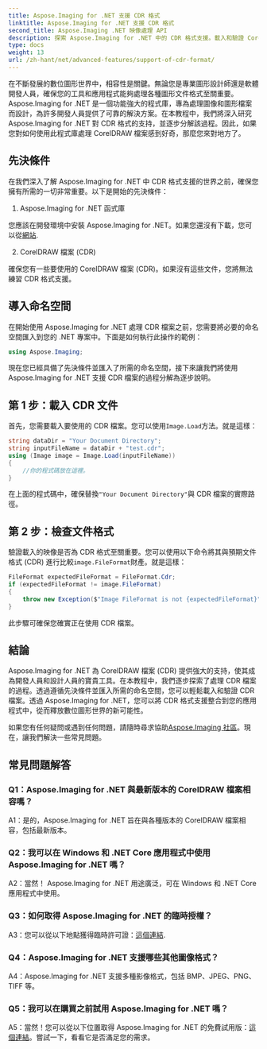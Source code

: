 ```yaml
---
title: Aspose.Imaging for .NET 支援 CDR 格式
linktitle: Aspose.Imaging for .NET 支援 CDR 格式
second_title: Aspose.Imaging .NET 映像處理 API
description: 探索 Aspose.Imaging for .NET 中的 CDR 格式支援。載入和驗證 CorelDRAW 檔案的逐步指南。非常適合開發人員和設計師。
type: docs
weight: 13
url: /zh-hant/net/advanced-features/support-of-cdr-format/
---
```

在不斷發展的數位圖形世界中，相容性是關鍵。無論您是專業圖形設計師還是軟體開發人員，確保您的工具和應用程式能夠處理各種圖形文件格式至關重要。 Aspose.Imaging for .NET 是一個功能強大的程式庫，專為處理圖像和圖形檔案而設計，為許多開發人員提供了可靠的解決方案。在本教程中，我們將深入研究 Aspose.Imaging for .NET 對 CDR 格式的支持，並逐步分解該過程。因此，如果您對如何使用此程式庫處理 CorelDRAW 檔案感到好奇，那麼您來對地方了。

## 先決條件

在我們深入了解 Aspose.Imaging for .NET 中 CDR 格式支援的世界之前，確保您擁有所需的一切非常重要。以下是開始的先決條件：

1. Aspose.Imaging for .NET 函式庫

您應該在開發環境中安裝 Aspose.Imaging for .NET。如果您還沒有下載，您可以從[網站](https://releases.aspose.com/imaging/net/).

2. CorelDRAW 檔案 (CDR)

確保您有一些要使用的 CorelDRAW 檔案 (CDR)。如果沒有這些文件，您將無法練習 CDR 格式支援。

## 導入命名空間

在開始使用 Aspose.Imaging for .NET 處理 CDR 檔案之前，您需要將必要的命名空間匯入到您的 .NET 專案中。下面是如何執行此操作的範例：

```csharp
using Aspose.Imaging;
```

現在您已經具備了先決條件並匯入了所需的命名空間，接下來讓我們將使用 Aspose.Imaging for .NET 支援 CDR 檔案的過程分解為逐步說明。

## 第 1 步：載入 CDR 文件

首先，您需要載入要使用的 CDR 檔案。您可以使用`Image.Load`方法。就是這樣：

```csharp
string dataDir = "Your Document Directory";
string inputFileName = dataDir + "test.cdr";
using (Image image = Image.Load(inputFileName))
{
    //你的程式碼放在這裡。
}
```

在上面的程式碼中，確保替換`"Your Document Directory"`與 CDR 檔案的實際路徑。

## 第 2 步：檢查文件格式

驗證載入的映像是否為 CDR 格式至關重要。您可以使用以下命令將其與預期文件格式 (CDR) 進行比較`image.FileFormat`財產。就是這樣：

```csharp
FileFormat expectedFileFormat = FileFormat.Cdr;
if (expectedFileFormat != image.FileFormat)
{
    throw new Exception($"Image FileFormat is not {expectedFileFormat}");
}
```

此步驟可確保您確實正在使用 CDR 檔案。

## 結論

Aspose.Imaging for .NET 為 CorelDRAW 檔案 (CDR) 提供強大的支持，使其成為開發人員和設計人員的寶貴工具。在本教程中，我們逐步探索了處理 CDR 檔案的過程。透過遵循先決條件並匯入所需的命名空間，您可以輕鬆載入和驗證 CDR 檔案。透過 Aspose.Imaging for .NET，您可以將 CDR 格式支援整合到您的應用程式中，從而釋放數位圖形世界的新可能性。

如果您有任何疑問或遇到任何問題，請隨時尋求協助[Aspose.Imaging 社區](https://forum.aspose.com/)。現在，讓我們解決一些常見問題。

## 常見問題解答

### Q1：Aspose.Imaging for .NET 與最新版本的 CorelDRAW 檔案相容嗎？

A1：是的，Aspose.Imaging for .NET 旨在與各種版本的 CorelDRAW 檔案相容，包括最新版本。

### Q2：我可以在 Windows 和 .NET Core 應用程式中使用 Aspose.Imaging for .NET 嗎？

A2：當然！ Aspose.Imaging for .NET 用途廣泛，可在 Windows 和 .NET Core 應用程式中使用。

### Q3：如何取得 Aspose.Imaging for .NET 的臨時授權？

 A3：您可以從以下地點獲得臨時許可證：[這個連結](https://purchase.aspose.com/temporary-license/).

### Q4：Aspose.Imaging for .NET 支援哪些其他圖像格式？

A4：Aspose.Imaging for .NET 支援多種影像格式，包括 BMP、JPEG、PNG、TIFF 等。

### Q5：我可以在購買之前試用 Aspose.Imaging for .NET 嗎？

 A5：當然！您可以從以下位置取得 Aspose.Imaging for .NET 的免費試用版：[這個連結](https://releases.aspose.com/)。嘗試一下，看看它是否滿足您的需求。